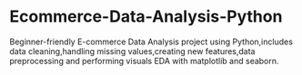 # Ecommerce-Data-Analysis-Python
Beginner-friendly E-commerce Data Analysis project using Python,includes data cleaning,handling missing values,creating new features,data preprocessing and performing visuals EDA with matplotlib and seaborn.
